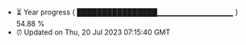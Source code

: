 - ⏳ Year progress { ████████████████▁▁▁▁▁▁▁▁▁▁▁▁▁▁ } 54.88 %
- ⏰ Updated on Thu, 20 Jul 2023 07:15:40 GMT

